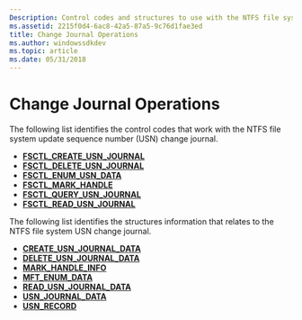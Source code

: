 ```yaml
---
Description: Control codes and structures to use with the NTFS file system update sequence number (USN) change journal.
ms.assetid: 2215f0d4-6ac8-42a5-87a5-9c76d1fae3ed
title: Change Journal Operations
ms.author: windowssdkdev
ms.topic: article
ms.date: 05/31/2018
---
```


# Change Journal Operations

The following list identifies the control codes that work with the NTFS file system update sequence number (USN) change journal.

-   [**FSCTL\_CREATE\_USN\_JOURNAL**](https://msdn.microsoft.com/en-us/library/Aa364558(v=VS.85).aspx)
-   [**FSCTL\_DELETE\_USN\_JOURNAL**](https://msdn.microsoft.com/en-us/library/Aa364561(v=VS.85).aspx)
-   [**FSCTL\_ENUM\_USN\_DATA**](https://msdn.microsoft.com/en-us/library/Aa364563(v=VS.85).aspx)
-   [**FSCTL\_MARK\_HANDLE**](https://msdn.microsoft.com/en-us/library/Aa364576(v=VS.85).aspx)
-   [**FSCTL\_QUERY\_USN\_JOURNAL**](https://msdn.microsoft.com/en-us/library/Aa364583(v=VS.85).aspx)
-   [**FSCTL\_READ\_USN\_JOURNAL**](https://msdn.microsoft.com/en-us/library/Aa364586(v=VS.85).aspx)

The following list identifies the structures information that relates to the NTFS file system USN change journal.

-   [**CREATE\_USN\_JOURNAL\_DATA**](/windows/desktop/api/WinIoCtl/ns-winioctl-create_usn_journal_data)
-   [**DELETE\_USN\_JOURNAL\_DATA**](/windows/desktop/api/WinIoCtl/ns-winioctl-delete_usn_journal_data)
-   [**MARK\_HANDLE\_INFO**](/windows/desktop/api/WinIoCtl/ns-winioctl-mark_handle_info)
-   [**MFT\_ENUM\_DATA**](/windows/desktop/api/WinIoCtl/ns-winioctl-mft_enum_data_v0)
-   [**READ\_USN\_JOURNAL\_DATA**](/windows/desktop/api/WinIoCtl/ns-winioctl-read_usn_journal_data_v0)
-   [**USN\_JOURNAL\_DATA**](/windows/desktop/api/WinIoCtl/ns-winioctl-usn_journal_data_v0)
-   [**USN\_RECORD**](/windows/desktop/api/WinIoCtl/ns-winioctl-usn_record_v2)

 

 



